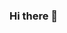 ### Hi there 👋

<!--
**luapicella/luapicella** is a ✨ _special_ ✨ repository because its `README.md` (this file) appears on your GitHub profile.

--------

## &#x1f4c8; My GitHub Stats

[![Top Langs](https://github-readme-stats.vercel.app/api/top-langs/?username=<luapicella>&hide=java,html,css&theme=radical)](https://github.com/anuraghazra/github-readme-stats)

[![Catalin's GitHub stats](https://github-readme-stats.vercel.app/api?username=<luapicella>&theme=radical)](https://github.com/anuraghazra/github-readme-stats)
